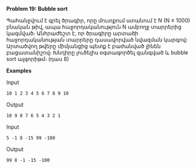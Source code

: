 **Problem 19: Bubble sort**

Պահանջվում է գրել ծրագիր, որը մուտքում ստանում է N (N ≤ 1000) բնական թիվ, ապա հաջորդականություն N ամբողջ տարրերից կազմված։ Անհրաժեշտ է, որ ծրագիրը արտածի հաջորդականության տարրերը դասավորված նվազման կարգով։ Արտածվող թվերը միմյանցից պետք է բաժանված լինեն բացատանիշով։ Խնդիրը լուծելիս օգտագործել զանգված և bubble sort ալգորիթմ։ (դաս 8)

**Examples**

Input
```
10 1 2 3 4 5 6 7 8 9 10
```

Output
```
10 9 8 7 6 5 4 3 2 1
```

Input
```
5 -1 8 -15 99 -100
```

Output
```
99 8 -1 -15 -100
```
